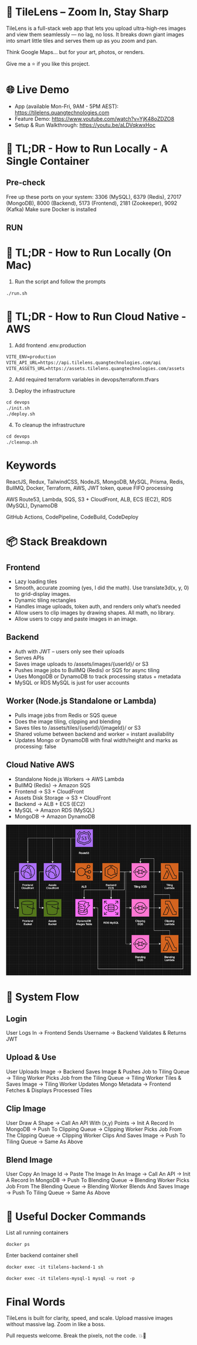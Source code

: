 # 🧩 TileLens – Zoom In, Stay Sharp

TileLens is a full-stack web app that lets you upload ultra-high-res images and view them seamlessly — no lag, no loss. It breaks down giant images into smart little tiles and serves them up as you zoom and pan.

Think Google Maps... but for your art, photos, or renders.

Give me a ⭐️ if you like this project.

# 🌐 Live Demo

- App (available Mon-Fri, 9AM - 5PM AEST): https://tilelens.quangtechnologies.com
- Feature Demo: https://www.youtube.com/watch?v=YjK48oZDZO8
- Setup & Run Walkthrough: https://youtu.be/aLDVqkwxHoc

# 🚀 TL;DR - How to Run Locally - A Single Container

## Pre-check

Free up these ports on your system:
3306 (MySQL), 6379 (Redis), 27017 (MongoDB), 8000 (Backend), 5173 (Frontend), 2181 (Zookeeper), 9092 (Kafka)
Make sure Docker is installed

## RUN

# 🚀 TL;DR - How to Run Locally (On Mac)

1. Run the script and follow the prompts

`./run.sh`

# 🚀 TL;DR - How to Run Cloud Native - AWS

1. Add frontend .env.production

```
VITE_ENV=production
VITE_API_URL=https://api.tilelens.quangtechnologies.com/api
VITE_ASSETS_URL=https://assets.tilelens.quangtechnologies.com/assets
```

2. Add required terraform variables in devops/terraform.tfvars

3. Deploy the infrastructure

```
cd devops
./init.sh
./deploy.sh
```

4. To cleanup the infrastructure

```
cd devops
./cleanup.sh
```

# Keywords

ReactJS, Redux, TailwindCSS, NodeJS, MongoDB, MySQL, Prisma, Redis, BullMQ, Docker, Terraform, AWS, JWT token, queue FIFO processing

AWS Route53, Lambda, SQS, S3 + CloudFront, ALB, ECS (EC2), RDS (MySQL), DynamoDB

GitHub Actions, CodePipeline, CodeBuild, CodeDeploy

# 📦 Stack Breakdown

## Frontend

- Lazy loading tiles
- Smooth, accurate zooming (yes, I did the math). Use translate3d(x, y, 0) to grid-display images.
- Dynamic tiling rectangles
- Handles image uploads, token auth, and renders only what’s needed
- Allow users to clip images by drawing shapes. All math, no library.
- Allow users to copy and paste images in an image.

## Backend

- Auth with JWT – users only see their uploads
- Serves APIs
- Saves image uploads to /assets/images/{userId}/ or S3
- Pushes image jobs to BullMQ (Redis) or SQS for async tiling
- Uses MongoDB or DynamoDB to track processing status + metadata
- MySQL or RDS MySQL is just for user accounts

## Worker (Node.js Standalone or Lambda)

- Pulls image jobs from Redis or SQS queue
- Does the image tiling, clipping and blending
- Saves tiles to /assets/tiles/{userId}/{imageId}/ or S3
- Shared volume between backend and worker = instant availability
- Updates Mongo or DynamoDB with final width/height and marks as processing: false

## Cloud Native AWS

- Standalone Node.js Workers -> AWS Lambda
- BullMQ (Redis) -> Amazon SQS
- Frontend -> S3 + CloudFront
- Assets Disk Storage -> S3 + CloudFront
- Backend -> ALB + ECS (EC2)
- MySQL -> Amazon RDS (MySQL)
- MongoDB -> Amazon DynamoDB

![Infras](https://github.com/Quanghihicoder/TileLens/blob/master/sample_images/infras.png)

# 🔁 System Flow

## Login

User Logs In -> Frontend Sends Username -> Backend Validates & Returns JWT

## Upload & Use

User Uploads Image -> Backend Saves Image & Pushes Job to Tiling Queue
-> Tiling Worker Picks Job from the Tiling Queue -> Tiling Worker Tiles & Saves Image
-> Tiling Worker Updates Mongo Metadata -> Frontend Fetches & Displays Processed Tiles

## Clip Image

User Draw A Shape -> Call An API With (x,y) Points -> Init A Record In MongoDB -> Push To Clipping Queue
-> Clipping Worker Picks Job From The Clipping Queue -> Clipping Worker Clips And Saves Image -> Push To Tiling Queue
-> Same As Above

## Blend Image

User Copy An Image Id -> Paste The Image In An Image -> Call An API -> Init A Record In MongoDB -> Push To Blending Queue
-> Blending Worker Picks Job From The Blending Queue -> Blending Worker Blends And Saves Image -> Push To Tiling Queue
-> Same As Above

# 🧪 Useful Docker Commands

List all running containers

`docker ps`

Enter backend container shell

`docker exec -it tilelens-backend-1 sh`

`docker exec -it tilelens-mysql-1 mysql -u root -p`

# Final Words

TileLens is built for clarity, speed, and scale.
Upload massive images without massive lag. Zoom in like a boss.

Pull requests welcome. Break the pixels, not the code. 💥🧠
